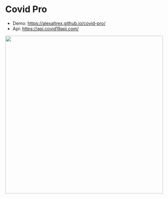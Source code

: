 # Covid Pro
* Demo: https://alexaltrex.github.io/covid-pro/
* Api: https://api.covid19api.com/

<img src="https://user-images.githubusercontent.com/56224288/202736817-c9558c97-bf8e-4346-8b55-c9a68d339597.jpg" width="500" >

